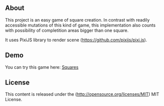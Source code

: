 ## About

This project is an easy game of square creation. 
In contrast with readily accessible mutations of this kind of game, this implementation also counts with possibility of completition areas bigger than one square.

It uses PixiJS library to render scene (https://github.com/pixijs/pixi.js). 

## Demo

You can try this game here: [Squares](https://janmacek.github.io/squares/)

## License

This content is released under the (http://opensource.org/licenses/MIT) MIT License.
